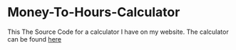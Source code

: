 # Money-To-Hours-Calculator
This The Source Code for a calculator I have on my website. The calculator can be found <a href="[loucodingstuff.github.io/hourscalculator](https://loucodingstuff.github.io/hourscalculator)">here</a>

